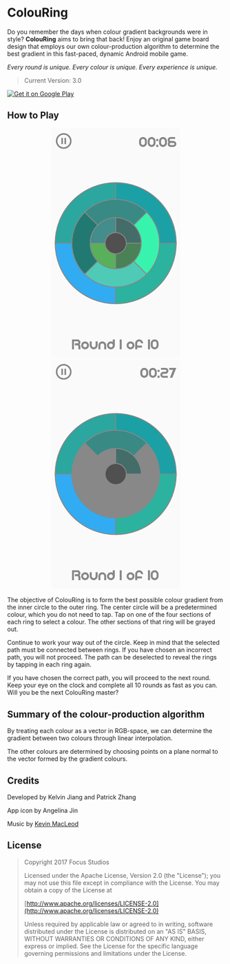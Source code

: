# ColouRing
Do you remember the days when colour gradient backgrounds were in style? **ColouRing** aims to bring that back! Enjoy an original game board design that employs our own colour-production algorithm to determine the best gradient in this fast-paced, dynamic Android mobile game.

*Every round is unique. Every colour is unique. Every experience is unique.*

> Current Version: 3.0

<a href='https://play.google.com/store/apps/details?id=com.focusstudios.android.colouring'><img alt='Get it on Google Play' src='https://play.google.com/intl/en_us/badges/images/generic/en_badge_web_generic.png' width=200 /></a>

## How to Play
<p align="center">
<img src="/app/src/main/res/drawable-xxhdpi/screenshot1.jpg" width="300"> <img src="/app/src/main/res/drawable-xxhdpi/screenshot3.jpg" width="300">
</p>

The objective of ColouRing is to form the best possible colour gradient from the inner circle to the outer ring. The center circle will be a predetermined colour, which you do not need to tap. Tap on one of the four sections of each ring to select a colour. The other sections of that ring will be grayed out.

Continue to work your way out of the circle. Keep in mind that the selected path must be connected between rings. If you have chosen an incorrect path, you will not proceed. The path can be deselected to reveal the rings by tapping in each ring again.

If you have chosen the correct path, you will proceed to the next round. Keep your eye on the clock and complete all 10 rounds as fast as you can. Will you be the next ColouRing master?

## Summary of the colour-production algorithm
By treating each colour as a vector in RGB-space, we can determine the gradient between two colours through linear interpolation.

The other colours are determined by choosing points on a plane normal to the vector formed by the gradient colours.

## Credits
Developed by Kelvin Jiang and Patrick Zhang

App icon by Angelina Jin

Music by [Kevin MacLeod](http://incompetech.com)

## License
> Copyright 2017 Focus Studios<p>
Licensed under the Apache License, Version 2.0 (the "License"); you may not use this file except in compliance with the License. You may obtain a copy of the License at<p>
[http://www.apache.org/licenses/LICENSE-2.0](http://www.apache.org/licenses/LICENSE-2.0)<p>
Unless required by applicable law or agreed to in writing, software distributed under the License is distributed on an "AS IS" BASIS, WITHOUT WARRANTIES OR CONDITIONS OF ANY KIND, either express or implied. See the License for the specific language governing permissions and limitations under the License.

